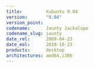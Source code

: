 ```yaml
---
title:         Xubuntu 9.04
version:       "9.04"
version_point:
codename:      Jaunty Jackalope
codename_slug: jaunty
date_rel:      2009-04-23
date_eol:      2010-10-23
products:      desktop
architectures: amd64,i386
---
```

